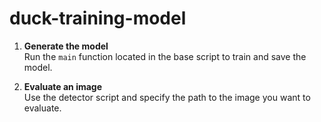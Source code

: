 # duck-training-model

1. **Generate the model**  
   Run the `main` function located in the base script to train and save the model.

2. **Evaluate an image**  
   Use the detector script and specify the path to the image you want to evaluate.